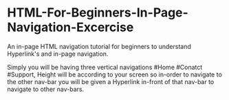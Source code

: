 # HTML-For-Beginners-In-Page-Navigation-Excercise
An in-page HTML navigation tutorial for beginners to understand Hyperlink's and in-page navigation. 

Simply you will be having three vertical navigations #Home #Conatct #Support, Height will be according to your screen so in-order to navigate to the other nav-bar you will be given a Hyperlink in-front of that nav-bar to navigate to other nav-bars.
